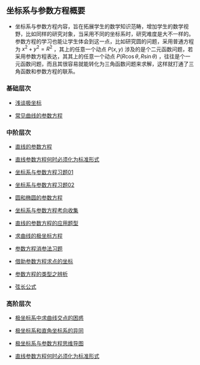 ## 坐标系与参数方程概要<!-- {docsify-ignore} -->

* 坐标系与参数方程内容，旨在拓展学生的数学知识范畴，增加学生的数学视野，比如同样的研究对象，当采用不同的坐标系时，研究难度是大不一样的。参数方程的学习也能让学生体会到这一点，比如研究圆的问题，采用普通方程为 $x^2+y^2=R^2$ ，其上的任意一个动点 $P(x,y)$ 涉及的是个二元函数问题，若采用参数方程表达，其其上的任意一个动点 $P(R\cos\theta,R\sin\theta)$ ，往往是个一元函数问题，而且其很容易就能转化为三角函数问题来求解，这样就打通了三角函数和参数方程的联系。 

###  基础层次

* <a  href=" https://www.cnblogs.com/wanghai0666/p/11050533.html "  target="_blank" >浅谈极坐标</a>

* <a  href="https://www.cnblogs.com/wanghai0666/p/12186724.html "  target="_blank">常见曲线的参数方程</a> 

###  中阶层次

* <a  href=" https://www.cnblogs.com/wanghai0666/p/9429002.html "  target="_blank" >直线的参数方程  </a>  

* <a  href="https://www.cnblogs.com/wanghai0666/p/13130452.html"  target="_blank">直线参数方程何时必须化为标准形式</a> 

* <a  href="https://www.cnblogs.com/wanghai0666/p/9664569.html  "  target="_blank" >坐标系与参数方程习题01   </a> 

* <a  href="https://www.cnblogs.com/wanghai0666/p/9715657.html  "  target="_blank" >坐标系与参数方程习题02  </a> 

* <a  href="https://www.cnblogs.com/wanghai0666/p/5891493.html  "  target="_blank" >圆和椭圆的参数方程</a> 

* <a  href=" http://www.cnblogs.com/wanghai0666/p/8747722.html "  target="_blank" >坐标系与参数方程考向收集  </a>

* [直线的参数方程的应用题型](https://www.cnblogs.com/wanghai0666/p/14575812.html)
 
* [求曲线的极坐标方程](https://www.cnblogs.com/wanghai0666/p/14568844.html)
 
* [参数方程消参法习题](https://www.cnblogs.com/wanghai0666/p/14562726.html) 
 
* [借助参数方程求点的坐标](https://www.cnblogs.com/wanghai0666/p/14558464.html)

* [参数方程的类型之辨析](https://www.cnblogs.com/wanghai0666/p/14773112.html)

* [弦长公式](https://www.cnblogs.com/wanghai0666/p/14604695.html)

###  高阶层次

* <a  href="https://www.cnblogs.com/wanghai0666/p/12143224.html"  target="_blank">极坐标系中求曲线交点的困惑</a> 

* <a  href="https://www.cnblogs.com/wanghai0666/p/12174434.html "  target="_blank">极坐标系和直角坐标系的异同</a> 

* [极坐标系与参数方程思维导图](https://www.cnblogs.com/wanghai0666/p/14617794.html)

* [直线参数方程何时必须化为标准形式](https://www.cnblogs.com/wanghai0666/p/13130452.html)	
